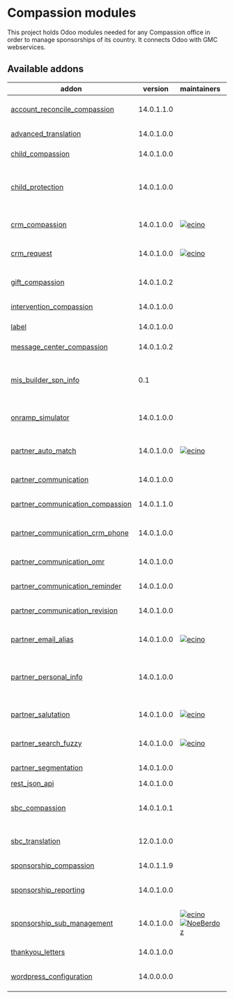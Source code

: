 Compassion modules
==================

This project holds Odoo modules needed for any Compassion office in order to manage sponsorships of its country. It connects Odoo with GMC webservices.

[//]: # (addons)

Available addons
----------------
addon | version | maintainers | summary
--- | --- | --- | ---
[account_reconcile_compassion](account_reconcile_compassion/) | 14.0.1.1.0 |  | Bank Statement Reconcile for Compassion CH
[advanced_translation](advanced_translation/) | 14.0.1.0.0 |  | Advanced Translation
[child_compassion](child_compassion/) | 14.0.1.0.0 |  | Compassion Children
[child_protection](child_protection/) | 14.0.1.0.0 |  | Add fields for tracking acceptance of child protection charter
[crm_compassion](crm_compassion/) | 14.0.1.0.0 | [![ecino](https://github.com/ecino.png?size=30px)](https://github.com/ecino) | Compassion Events and Opportunities
[crm_request](crm_request/) | 14.0.1.0.0 | [![ecino](https://github.com/ecino.png?size=30px)](https://github.com/ecino) | Enables Customer Support Inbox
[gift_compassion](gift_compassion/) | 14.0.1.0.2 |  | Compassion Sponsorship Gifts
[intervention_compassion](intervention_compassion/) | 14.0.1.0.0 |  | Compassion Interventions
[label](label/) | 14.0.1.0.0 |  | Mass Label Reporting
[message_center_compassion](message_center_compassion/) | 14.0.1.0.2 |  | Compassion CH Message Center
[mis_builder_spn_info](mis_builder_spn_info/) | 0.1 |  | Info on aquisition and departure to report on spn evolution
[onramp_simulator](onramp_simulator/) | 14.0.1.0.0 |  | Send messages to Compassion Onramps
[partner_auto_match](partner_auto_match/) | 14.0.1.0.0 | [![ecino](https://github.com/ecino.png?size=30px)](https://github.com/ecino) | Find existing contact given any partner data.
[partner_communication](partner_communication/) | 14.0.1.0.0 |  | Partner Communication
[partner_communication_compassion](partner_communication_compassion/) | 14.0.1.1.0 |  | Compassion Partner Communications
[partner_communication_crm_phone](partner_communication_crm_phone/) | 14.0.1.0.0 |  | Partner Communication CRM Phone
[partner_communication_omr](partner_communication_omr/) | 14.0.1.0.0 |  | Partner Communication OMR
[partner_communication_reminder](partner_communication_reminder/) | 14.0.1.0.0 |  | Reminder features
[partner_communication_revision](partner_communication_revision/) | 14.0.1.0.0 |  | Partner Communication Revisions
[partner_email_alias](partner_email_alias/) | 14.0.1.0.0 | [![ecino](https://github.com/ecino.png?size=30px)](https://github.com/ecino) | Add many e-mail addresses on a contact
[partner_personal_info](partner_personal_info/) | 14.0.1.0.0 |  | Adds a tab on partners for showing personal information
[partner_salutation](partner_salutation/) | 14.0.1.0.0 | [![ecino](https://github.com/ecino.png?size=30px)](https://github.com/ecino) | Adds a salutation field on partners
[partner_search_fuzzy](partner_search_fuzzy/) | 14.0.1.0.0 | [![ecino](https://github.com/ecino.png?size=30px)](https://github.com/ecino) | Add fuzzy search on partners
[partner_segmentation](partner_segmentation/) | 14.0.1.0.0 |  | Segment Sponsors
[rest_json_api](rest_json_api/) | 14.0.1.0.0 |  | REST Json API
[sbc_compassion](sbc_compassion/) | 14.0.1.0.1 |  | SBC - Supporter to Beneficiary Communication
[sbc_translation](sbc_translation/) | 12.0.1.0.0 |  | SBC - Translation Platform
[sponsorship_compassion](sponsorship_compassion/) | 14.0.1.1.9 |  | Compassion Sponsorships
[sponsorship_reporting](sponsorship_reporting/) | 14.0.1.0.0 |  | Add the reports for the sponsorships
[sponsorship_sub_management](sponsorship_sub_management/) | 14.0.1.0.0 | [![ecino](https://github.com/ecino.png?size=30px)](https://github.com/ecino) [![NoeBerdoz](https://github.com/NoeBerdoz.png?size=30px)](https://github.com/NoeBerdoz) | Compassion SUB Sponsorships Management
[thankyou_letters](thankyou_letters/) | 14.0.1.0.0 |  | Thank You Letters
[wordpress_configuration](wordpress_configuration/) | 14.0.0.0.0 |  | Wordpress configuration for multi-company

[//]: # (end addons)
